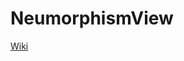 # NeumorphismView

[Wiki](https://jaeylee.notion.site/Neumorphism-8c3c9da3bffb4896aaa7082724ccbd7d)
